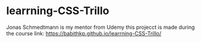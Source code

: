 # learrning-CSS-Trillo
Jonas Schmedtmann is my mentor from Udemy this projecct is made during the course
link: https://babithkp.github.io/learrning-CSS-Trillo/
